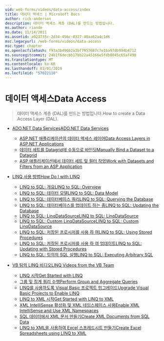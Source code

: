 ```yaml
---
uid: web-forms/videos/data-access/index
title: 데이터 액세스 | Microsoft Docs
author: rick-anderson
description: 데이터 액세스 계층 (DAL)를 만드는 방법입니다.
ms.author: riande
ms.date: 11/14/2011
ms.assetid: a923735c-2d34-456c-8327-40aa62a4c1d6
msc.legacyurl: /web-forms/videos/data-access
msc.type: chapter
ms.openlocfilehash: f93a3b496b2a3bf7957687c7e1ba97db994b4712
ms.sourcegitcommit: 24b1f6decbb17bb22a45166e5fdb0845c65af498
ms.translationtype: MT
ms.contentlocale: ko-KR
ms.lasthandoff: 03/01/2019
ms.locfileid: "57022110"
---
```

<a name="data-access"></a><span data-ttu-id="73ba6-103">데이터 액세스</span><span class="sxs-lookup"><span data-stu-id="73ba6-103">Data Access</span></span>
====================
> <span data-ttu-id="73ba6-104">데이터 액세스 계층 (DAL)를 만드는 방법입니다.</span><span class="sxs-lookup"><span data-stu-id="73ba6-104">How to create a Data Access Layer (DAL).</span></span>


- [<span data-ttu-id="73ba6-105">ADO.NET Data Services</span><span class="sxs-lookup"><span data-stu-id="73ba6-105">ADO.NET Data Services</span></span>](adonet-data-services/index.md)

    - [<span data-ttu-id="73ba6-106">ASP.NET 애플리케이션의 데이터 액세스 레이어</span><span class="sxs-lookup"><span data-stu-id="73ba6-106">Data Access Layers in ASP.NET Applications</span></span>](adonet-data-services/data-access-layers-in-aspnet-applications.md)
    - [<span data-ttu-id="73ba6-107">데이터 세트를 Datagrid에 수동으로 바인딩</span><span class="sxs-lookup"><span data-stu-id="73ba6-107">Manually Bind a Dataset to a Datagrid</span></span>](adonet-data-services/how-to-manually-bind-a-dataset-to-a-datagrid.md)
    - [<span data-ttu-id="73ba6-108">ASP 애플리케이션에서 데이터 세트 및 필터 작업</span><span class="sxs-lookup"><span data-stu-id="73ba6-108">Work with Datasets and Filters from an ASP Application</span></span>](adonet-data-services/how-to-work-with-datasets-and-filters-from-an-asp-application.md)
- [<span data-ttu-id="73ba6-109">LINQ 사용 방법</span><span class="sxs-lookup"><span data-stu-id="73ba6-109">How Do I with LINQ</span></span>](how-do-i-with-linq/index.md)

    - [<span data-ttu-id="73ba6-110">LINQ to SQL: 개요</span><span class="sxs-lookup"><span data-stu-id="73ba6-110">LINQ to SQL: Overview</span></span>](how-do-i-with-linq/how-do-i-linq-to-sql-overview.md)
    - [<span data-ttu-id="73ba6-111">LINQ to SQL: 데이터 모델</span><span class="sxs-lookup"><span data-stu-id="73ba6-111">LINQ to SQL: Data Model</span></span>](how-do-i-with-linq/how-do-i-linq-to-sql-data-model.md)
    - [<span data-ttu-id="73ba6-112">LINQ to SQL: 데이터베이스 쿼리</span><span class="sxs-lookup"><span data-stu-id="73ba6-112">LINQ to SQL: Querying the Database</span></span>](how-do-i-with-linq/how-do-i-linq-to-sql-querying-the-database.md)
    - [<span data-ttu-id="73ba6-113">LINQ to SQL: 데이터베이스를 업데이트 하는 중</span><span class="sxs-lookup"><span data-stu-id="73ba6-113">LINQ to SQL: Updating the Database</span></span>](how-do-i-with-linq/how-do-i-linq-to-sql-updating-the-database.md)
    - [<span data-ttu-id="73ba6-114">LINQ to SQL: LinqDataSource</span><span class="sxs-lookup"><span data-stu-id="73ba6-114">LINQ to SQL: LinqDataSource</span></span>](how-do-i-with-linq/how-do-i-linq-to-sql-linqdatasource.md)
    - [<span data-ttu-id="73ba6-115">LINQ to SQL: Custom LinqDataSource</span><span class="sxs-lookup"><span data-stu-id="73ba6-115">LINQ to SQL: Custom LinqDataSource</span></span>](how-do-i-with-linq/how-do-i-linq-to-sql-custom-linqdatasource.md)
    - [<span data-ttu-id="73ba6-116">LINQ to SQL: 저장된 프로시저를 사용 하 여</span><span class="sxs-lookup"><span data-stu-id="73ba6-116">LINQ to SQL: Using Stored Procedures</span></span>](how-do-i-with-linq/how-do-i-linq-to-sql-using-stored-procedures.md)
    - [<span data-ttu-id="73ba6-117">LINQ to SQL: 저장된 프로시저를 사용 하 여 업데이트</span><span class="sxs-lookup"><span data-stu-id="73ba6-117">LINQ to SQL: Updating with Stored Procedures</span></span>](how-do-i-with-linq/how-do-i-linq-to-sql-updating-with-stored-procedures.md)
    - [<span data-ttu-id="73ba6-118">LINQ to SQL: 임의의 SQL 실행</span><span class="sxs-lookup"><span data-stu-id="73ba6-118">LINQ to SQL: Executing Arbitrary SQL</span></span>](how-do-i-with-linq/how-do-i-linq-to-sql-executing-arbitrary-sql.md)
- [<span data-ttu-id="73ba6-119">VB 팀의 LINQ 비디오</span><span class="sxs-lookup"><span data-stu-id="73ba6-119">LINQ Videos from the VB Team</span></span>](linq-videos-from-the-vb-team/index.md)

    - [<span data-ttu-id="73ba6-120">LINQ 시작</span><span class="sxs-lookup"><span data-stu-id="73ba6-120">Get Started with LINQ</span></span>](linq-videos-from-the-vb-team/how-do-i-get-started-with-linq.md)
    - [<span data-ttu-id="73ba6-121">그룹 및 집계 쿼리 수행</span><span class="sxs-lookup"><span data-stu-id="73ba6-121">Perform Group and Aggregate Queries</span></span>](linq-videos-from-the-vb-team/how-do-i-perform-group-and-aggregate-queries.md)
    - [<span data-ttu-id="73ba6-122">LINQ를 사용하도록 Visual Basic 프로젝트 업그레이드</span><span class="sxs-lookup"><span data-stu-id="73ba6-122">Upgrade Visual Basic Projects to Enable LINQ</span></span>](linq-videos-from-the-vb-team/how-do-i-upgrade-visual-basic-projects-to-enable-linq.md)
    - [<span data-ttu-id="73ba6-123">LINQ to XML 시작</span><span class="sxs-lookup"><span data-stu-id="73ba6-123">Get Started with LINQ to XML</span></span>](linq-videos-from-the-vb-team/how-do-i-get-started-with-linq-to-xml.md)
    - [<span data-ttu-id="73ba6-124">XML IntelliSense 활성화 및 XML 네임스페이스 사용</span><span class="sxs-lookup"><span data-stu-id="73ba6-124">Enable XML IntelliSense and Use XML Namespaces</span></span>](linq-videos-from-the-vb-team/how-do-i-enable-xml-intellisense-and-use-xml-namespaces.md)
    - [<span data-ttu-id="73ba6-125">SQL 데이터에서 XML 문서 만들기</span><span class="sxs-lookup"><span data-stu-id="73ba6-125">Create XML Documents from SQL Data</span></span>](linq-videos-from-the-vb-team/how-do-i-create-xml-documents-from-sql-data.md)
    - [<span data-ttu-id="73ba6-126">LINQ to XML을 사용하여 Excel 스프레드시트 만들기</span><span class="sxs-lookup"><span data-stu-id="73ba6-126">Create Excel Spreadsheets using LINQ to XML</span></span>](linq-videos-from-the-vb-team/how-do-i-create-excel-spreadsheets-using-linq-to-xml.md)
